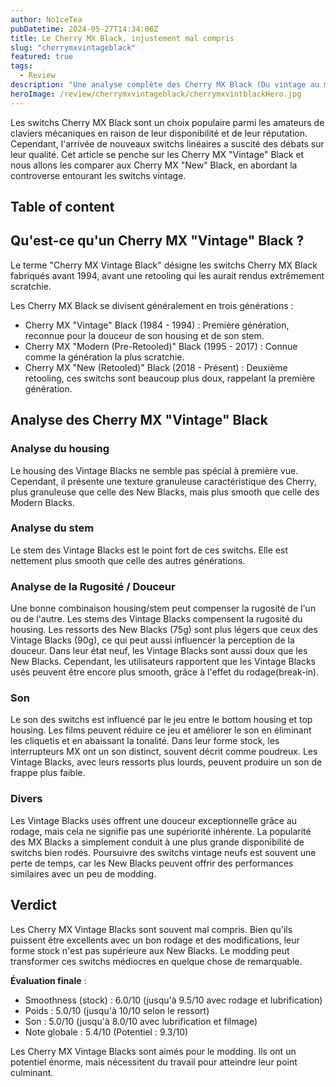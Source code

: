```yaml
---
author: No1ceTea
pubDatetime: 2024-05-27T14:34:06Z
title: Le Cherry MX Black, injustement mal compris
slug: "cherrymxvintageblack"
featured: true
tags:
  - Review
description: "Une analyse complète des Cherry MX Black (Du vintage au moderne)."
heroImage: /review/cherrymxvintageblack/cherrymxvintblackHero.jpg
---
```


Les switchs Cherry MX Black sont un choix populaire parmi les amateurs de claviers mécaniques en raison de leur disponibilité et de leur réputation. Cependant, l'arrivée de nouveaux switchs linéaires a suscité des débats sur leur qualité. Cet article se penche sur les Cherry MX "Vintage" Black et nous allons les comparer aux Cherry MX "New" Black, en abordant la controverse entourant les switchs vintage.

## Table of content

## Qu'est-ce qu'un Cherry MX "Vintage" Black ?

Le terme "Cherry MX Vintage Black" désigne les switchs Cherry MX Black fabriqués avant 1994, avant une retooling qui les aurait rendus extrêmement scratchie.

Les Cherry MX Black se divisent généralement en trois générations :

- Cherry MX "Vintage" Black (1984 - 1994) : Première génération, reconnue pour la douceur de son housing et de son stem.
- Cherry MX "Modern (Pre-Retooled)" Black (1995 - 2017) : Connue comme la génération la plus scratchie.
- Cherry MX "New (Retooled)" Black (2018 - Présent) : Deuxième retooling, ces switchs sont beaucoup plus doux, rappelant la première génération.

## Analyse des Cherry MX "Vintage" Black

### Analyse du housing

Le housing des Vintage Blacks ne semble pas spécial à première vue. Cependant, il présente une texture granuleuse caractéristique des Cherry, plus granuleuse que celle des New Blacks, mais plus smooth que celle des Modern Blacks.

### Analyse du stem

Le stem des Vintage Blacks est le point fort de ces switchs. Elle est nettement plus smooth que celle des autres générations.

### Analyse de la Rugosité / Douceur

Une bonne combinaison housing/stem peut compenser la rugosité de l'un ou de l'autre. Les stems des Vintage Blacks compensent la rugosité du housing. Les ressorts des New Blacks (75g) sont plus légers que ceux des Vintage Blacks (90g), ce qui peut aussi influencer la perception de la douceur.
Dans leur état neuf, les Vintage Blacks sont aussi doux que les New Blacks. Cependant, les utilisateurs rapportent que les Vintage Blacks usés peuvent être encore plus smooth, grâce à l'effet du rodage(break-in).

### Son

Le son des switchs est influencé par le jeu entre le bottom housing et top housing. Les films peuvent réduire ce jeu et améliorer le son en éliminant les cliquetis et en abaissant la tonalité.
Dans leur forme stock, les interrupteurs MX ont un son distinct, souvent décrit comme poudreux. Les Vintage Blacks, avec leurs ressorts plus lourds, peuvent produire un son de frappe plus faible.

### Divers

Les Vintage Blacks usés offrent une douceur exceptionnelle grâce au rodage, mais cela ne signifie pas une supériorité inhérente. La popularité des MX Blacks a simplement conduit à une plus grande disponibilité de switchs bien rodés.
Poursuivre des switchs vintage neufs est souvent une perte de temps, car les New Blacks peuvent offrir des performances similaires avec un peu de modding.

## Verdict

Les Cherry MX Vintage Blacks sont souvent mal compris. Bien qu'ils puissent être excellents avec un bon rodage et des modifications, leur forme stock n'est pas supérieure aux New Blacks. Le modding peut transformer ces switchs médiocres en quelque chose de remarquable.

**Évaluation finale** :

- Smoothness (stock) : 6.0/10 (jusqu'à 9.5/10 avec rodage et lubrification)
- Poids : 5.0/10 (jusqu'à 10/10 selon le ressort)
- Son : 5.0/10 (jusqu'à 8.0/10 avec lubrification et filmage)
- Note globale : 5.4/10 (Potentiel : 9.3/10)

Les Cherry MX Vintage Blacks sont aimés pour le modding. Ils ont un potentiel énorme, mais nécessitent du travail pour atteindre leur point culminant.
